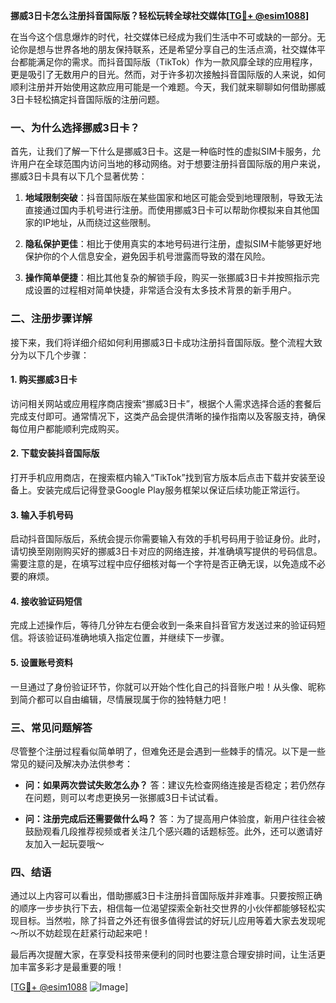 **挪威3日卡怎么注册抖音国际版？轻松玩转全球社交媒体[[TG💪+ @esim1088](https://t.me/s/esim1088)]**

在当今这个信息爆炸的时代，社交媒体已经成为我们生活中不可或缺的一部分。无论你是想与世界各地的朋友保持联系，还是希望分享自己的生活点滴，社交媒体平台都能满足你的需求。而抖音国际版（TikTok）作为一款风靡全球的应用程序，更是吸引了无数用户的目光。然而，对于许多初次接触抖音国际版的人来说，如何顺利注册并开始使用这款应用可能是一个难题。今天，我们就来聊聊如何借助挪威3日卡轻松搞定抖音国际版的注册问题。

### 一、为什么选择挪威3日卡？

首先，让我们了解一下什么是挪威3日卡。这是一种临时性的虚拟SIM卡服务，允许用户在全球范围内访问当地的移动网络。对于想要注册抖音国际版的用户来说，挪威3日卡具有以下几个显著优势：

1. **地域限制突破**：抖音国际版在某些国家和地区可能会受到地理限制，导致无法直接通过国内手机号进行注册。而使用挪威3日卡可以帮助你模拟来自其他国家的IP地址，从而绕过这些限制。
   
2. **隐私保护更佳**：相比于使用真实的本地号码进行注册，虚拟SIM卡能够更好地保护你的个人信息安全，避免因手机号泄露而导致的潜在风险。

3. **操作简单便捷**：相比其他复杂的解锁手段，购买一张挪威3日卡并按照指示完成设置的过程相对简单快捷，非常适合没有太多技术背景的新手用户。

### 二、注册步骤详解

接下来，我们将详细介绍如何利用挪威3日卡成功注册抖音国际版。整个流程大致分为以下几个步骤：

#### 1. 购买挪威3日卡
访问相关网站或应用程序商店搜索“挪威3日卡”，根据个人需求选择合适的套餐后完成支付即可。通常情况下，这类产品会提供清晰的操作指南以及客服支持，确保每位用户都能顺利完成购买。

#### 2. 下载安装抖音国际版
打开手机应用商店，在搜索框内输入“TikTok”找到官方版本后点击下载并安装至设备上。安装完成后记得登录Google Play服务框架以保证后续功能正常运行。

#### 3. 输入手机号码
启动抖音国际版后，系统会提示你需要输入有效的手机号码用于验证身份。此时，请切换至刚刚购买好的挪威3日卡对应的网络连接，并准确填写提供的号码信息。需要注意的是，在填写过程中应仔细核对每一个字符是否正确无误，以免造成不必要的麻烦。

#### 4. 接收验证码短信
完成上述操作后，等待几分钟左右便会收到一条来自抖音官方发送过来的验证码短信。将该验证码准确地填入指定位置，并继续下一步骤。

#### 5. 设置账号资料
一旦通过了身份验证环节，你就可以开始个性化自己的抖音账户啦！从头像、昵称到简介都可以自由编辑，尽情展现属于你的独特魅力吧！

### 三、常见问题解答

尽管整个注册过程看似简单明了，但难免还是会遇到一些棘手的情况。以下是一些常见的疑问及解决办法供参考：

- **问：如果两次尝试失败怎么办？**
   答：建议先检查网络连接是否稳定；若仍然存在问题，则可以考虑更换另一张挪威3日卡试试看。

- **问：注册完成后还需要做什么吗？**
   答：为了提高用户体验度，新用户往往会被鼓励观看几段推荐视频或者关注几个感兴趣的话题标签。此外，还可以邀请好友加入一起玩耍哦～

### 四、结语

通过以上内容可以看出，借助挪威3日卡注册抖音国际版并非难事。只要按照正确的顺序一步步执行下去，相信每一位渴望探索全新社交世界的小伙伴都能够轻松实现目标。当然啦，除了抖音之外还有很多值得尝试的好玩儿应用等着大家去发现呢～所以不妨趁现在赶紧行动起来吧！

最后再次提醒大家，在享受科技带来便利的同时也要注意合理安排时间，让生活更加丰富多彩才是最重要的哦！

[[TG💪+ @esim1088](https://t.me/s/esim1088) ![Image](https://i.postimg.cc/4NQfJmqS/Snipaste-2025-05-13-00-14-12.png)]